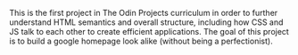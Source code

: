This is the first project in The Odin Projects curriculum in order to further understand HTML semantics and overall structure, including how CSS and JS talk to each other to create efficient applications.  The goal of this project is to build a google homepage look alike (without being a perfectionist).